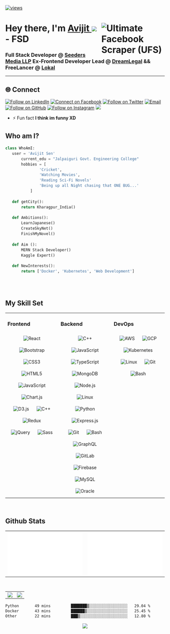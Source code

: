 
<a href="https://github.com/ashavijit"><img alt="views" title="Github views" src="https://komarev.com/ghpvc/?username=ashavijit&style=flat-square" width="125"/></a>


<h1 align="left">Hey there, I'm <a href="https://github.com/ashavijit/">Avijit </a><img src="https://media.giphy.com/media/hvRJCLFzcasrR4ia7z/giphy.gif" width="28"> 
 <a href="https://github.com/ashavijit/Ultimate-Facebook-Scraper"><img align="right" src="https://user-images.githubusercontent.com/30947706/79588950-17515780-80ee-11ea-8f66-e26da49fa052.png" alt="Ultimate Facebook Scraper (UFS)" width="200"/></a> - FSD </h1> 

### Full Stack Developer @ <a href="https://seedersmedia.com/">Seeders Media LLP</a> Ex-Frontend Developer Lead @ <a href="https://dreamlegal.in/">DreamLegal</a> && FreeLancer @ <a href="localee.co.in">Lokal</a>



<hr>

<h2 align="left">🌐 Connect</h2>
<p align="left">
  <a href="https://www.linkedin.com/in/avijit-sen-69a00b1b9/"><img title="Follow on LinkedIn" src="https://img.shields.io/badge/LinkedIn-0077B5?style=for-the-badge&logo=linkedin&logoColor=white"/></a>
  <a href="https://www.facebook.com/profile.php?id=100052683937154"><img title="Connect on Facebook" src="https://img.shields.io/badge/Facebook-1877F2?style=for-the-badge&logo=facebook&logoColor=white"/></a>
  <a href="https://twitter.com/Avijitsen123"><img title="Follow on Twitter" src="https://img.shields.io/badge/Twitter-1DA1F2?style=for-the-badge&logo=twitter&logoColor=white"/></a>
  <a href="mailto:avijitsen.me@gmail.com"><img title="Email" src="https://img.shields.io/badge/Gmail-D14836?style=for-the-badge&logo=gmail&logoColor=white"/></a>
  <a href="https://github.com/ashavijit"><img title="Follow on GitHub" src="https://img.shields.io/badge/GitHub-100000?style=for-the-badge&logo=github&logoColor=white"/></a>
  <a href="https://www.instagram.com/_avijit_sen.jsx"><img title="Follow on Instagram" src="https://img.shields.io/badge/Instagram-E4405F?style=for-the-badge&logo=instagram&logoColor=white"/></a>
  <a href = "https://gitlab.com/rdx640"> <img src = "https://img.shields.io/badge/GitLab-FCA121?style=for-the-badge&logo=gitlab&logoColor=white" /></a>
  
</p>

- ⚡ Fun fact **I think im funny XD**
 ## Who am I?
 ```python
 class WhoAmI:
 	user = 'Avijit Sen'
		current_edu = "Jalpaiguri Govt. Engineering College"
		hobbies = [
				'Cricket',
				'Watching Movies',
				'Reading Sci-Fi Novels'
				'Being up all Night chasing that ONE BUG...'
			]
	
	def getCity():
		return Kharagpur_India()
	
	def Ambitions():
		LearnJapanese()
		CreateSkyNet()
		FinishMyNovel()
		
    def Aim ():
	    MERN Stack Developer()
	    Kaggle Expert()

    def NewInterests():
        return ['Docker', 'Kubernetes', 'Web Development']
		
		
	
 ```



## My Skill Set  
<table><tr><td valign="top" width="33%">



### Frontend  
<div align="center">  
<img style="margin: 10px" src="https://profilinator.rishav.dev/skills-assets/react-original-wordmark.svg" alt="React" height="50" />  
<img style="margin: 10px" src="https://profilinator.rishav.dev/skills-assets/bootstrap-plain.svg" alt="Bootstrap" height="50" />  
<img style="margin: 10px" src="https://profilinator.rishav.dev/skills-assets/css3-original-wordmark.svg" alt="CSS3" height="50" />  
<img style="margin: 10px" src="https://profilinator.rishav.dev/skills-assets/html5-original-wordmark.svg" alt="HTML5" height="50" />  
<img style="margin: 10px" src="https://profilinator.rishav.dev/skills-assets/javascript-original.svg" alt="JavaScript" height="50" />  
<img style="margin: 10px" src="https://profilinator.rishav.dev/skills-assets/logo-title.svg" alt="Chart.js" height="50" />  
<img style="margin: 10px" src="https://profilinator.rishav.dev/skills-assets/d3js-original.svg" alt="D3.js" height="50" />  
<img style="margin: 10px" src="https://profilinator.rishav.dev/skills-assets/cplusplus-original.svg" alt="C++" height="50" />  
<img style="margin: 10px" src="https://profilinator.rishav.dev/skills-assets/redux-original.svg" alt="Redux" height="50" />  
<img style="margin: 10px" src="https://profilinator.rishav.dev/skills-assets/jquery.png" alt="jQuery" height="50" />  
<img style="margin: 10px" src="https://profilinator.rishav.dev/skills-assets/sass-original.svg" alt="Sass" height="50" />  
</div>

</td><td valign="top" width="33%">



### Backend  
<div align="center">  
<img style="margin: 10px" src="https://profilinator.rishav.dev/skills-assets/cplusplus-original.svg" alt="C++" height="50" />  
<img style="margin: 10px" src="https://profilinator.rishav.dev/skills-assets/javascript-original.svg" alt="JavaScript" height="50" />  
<img style="margin: 10px" src="https://profilinator.rishav.dev/skills-assets/typescript-original.svg" alt="TypeScript" height="50" />  
<img style="margin: 10px" src="https://profilinator.rishav.dev/skills-assets/mongodb-original-wordmark.svg" alt="MongoDB" height="50" />  
<img style="margin: 10px" src="https://profilinator.rishav.dev/skills-assets/nodejs-original-wordmark.svg" alt="Node.js" height="50" />  
<img style="margin: 10px" src="https://profilinator.rishav.dev/skills-assets/linux-original.svg" alt="Linux" height="50" />  
<img style="margin: 10px" src="https://profilinator.rishav.dev/skills-assets/python-original.svg" alt="Python" height="50" />  
<img style="margin: 10px" src="https://profilinator.rishav.dev/skills-assets/express-original-wordmark.svg" alt="Express.js" height="50" />  
<img style="margin: 10px" src="https://profilinator.rishav.dev/skills-assets/git-scm-icon.svg" alt="Git" height="50" />  
<img style="margin: 10px" src="https://profilinator.rishav.dev/skills-assets/gnu_bash-icon.svg" alt="Bash" height="50" />  
<img style="margin: 10px" src="https://profilinator.rishav.dev/skills-assets/graphql.png" alt="GraphQL" height="50" />  
<img style="margin: 10px" src="https://profilinator.rishav.dev/skills-assets/gitlab.svg" alt="GitLab" height="50" />  
<img style="margin: 10px" src="https://profilinator.rishav.dev/skills-assets/firebase.png" alt="Firebase" height="50" />  
<img style="margin: 10px" src="https://profilinator.rishav.dev/skills-assets/mysql-original-wordmark.svg" alt="MySQL" height="50" />  
<img style="margin: 10px" src="https://profilinator.rishav.dev/skills-assets/oracle-original.svg" alt="Oracle" height="50" />  
</div>

</td><td valign="top" width="33%">



###       DevOps  
<div align="center">  
<img style="margin: 10px" src="https://profilinator.rishav.dev/skills-assets/amazonwebservices-original-wordmark.svg" alt="AWS" height="50" />  
<img style="margin: 10px" src="https://profilinator.rishav.dev/skills-assets/google_cloud-icon.svg" alt="GCP" height="50" />  
<img style="margin: 10px" src="https://profilinator.rishav.dev/skills-assets/kubernetes-icon.svg" alt="Kubernetes" height="50" />  
<img style="margin: 10px" src="https://profilinator.rishav.dev/skills-assets/linux-original.svg" alt="Linux" height="50" />  
<img style="margin: 10px" src="https://profilinator.rishav.dev/skills-assets/git-scm-icon.svg" alt="Git" height="50" />  
<img style="margin: 10px" src="https://profilinator.rishav.dev/skills-assets/gnu_bash-icon.svg" alt="Bash" height="50" />  
</div>

</td></tr></table>  

<br/>  

## Github Stats  
<table><tr><td valign="top" width="50%">

<img src="https://raw.githubusercontent.com/ashavijit/github-stats/master/generated/overview.svg#gh-dark-mode-only" align="left" style="width: 100%" />

</td><td valign="top" width="50%">

<img src="https://raw.githubusercontent.com/ashavijit/github-stats/master/generated/languages.svg#gh-dark-mode-only" align="left" style="width: 100%" />

</td></tr></table>  

<br/>

<table><tr><td valign="top" width="50%">

<img src="https://github-readme-streak-stats.herokuapp.com?user=ashavijit&theme=city-lights&hide_border=true&date_format=%5BY.%5Dn.j&stroke=53DD25&currStreakNum=DD2727&dates=DD30A9" align="left" style="width: 100%" />

</td><td valign="top" width="50%">

<img src="https://activity-graph.herokuapp.com/graph?username=ashavijit&theme=react-dark" align="left" style="width: 100%" />

</td></tr></table>  


<!--START_SECTION:waka-->

```text
Python       49 mins         ███████▒░░░░░░░░░░░░░░░░░   29.04 %
Docker       43 mins         ██████▒░░░░░░░░░░░░░░░░░░   25.45 %
Other        22 mins         ███▒░░░░░░░░░░░░░░░░░░░░░   12.80 %
```

<!--END_SECTION:waka-->
<p align="center">
<img src="https://spotify-github-profile.vercel.app/api/view?uid=1xqh9d85ptiurfd4wuzftevro&cover_image=true&theme=default" align="center" style="width: 20%" />


</p>

